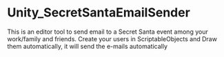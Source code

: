 # Unity_SecretSantaEmailSender
This is an editor tool to send email to a Secret Santa event among your work/family and friends. Create your users in ScriptableObjects and Draw them automatically, it will send the e-mails automatically 
